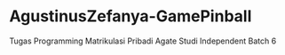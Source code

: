 # AgustinusZefanya-GamePinball
 Tugas Programming Matrikulasi Pribadi Agate Studi Independent Batch 6
